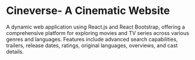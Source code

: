 # Cineverse- A Cinematic Website
A dynamic web application using React.js and React Bootstrap, offering a comprehensive platform for exploring movies and TV series across various genres and languages. Features include advanced search capabilities, trailers, release dates, ratings, original languages, overviews, and cast details.

